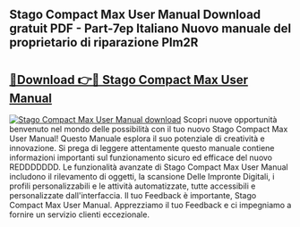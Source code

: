 ## Stago Compact Max User Manual Download gratuit PDF - Part-7ep Italiano Nuovo manuale del proprietario di riparazione Plm2R

# <h2><a href="http://dfaute.blite.top/?on=Stago+Compact+Max+User+Manual">🔗Download 👉🔴 Stago Compact Max User Manual</a></h2>

[![Stago Compact Max User Manual download](https://i.imgur.com/lujVjoI.png)](http://dfaute.blite.top/?on=Stago+Compact+Max+User+Manual)
Scopri nuove opportunità benvenuto nel mondo delle possibilità con il tuo nuovo Stago Compact Max User Manual! Questo Manuale esplora il suo potenziale di creatività e innovazione. Si prega di leggere attentamente questo manuale contiene informazioni importanti sul funzionamento sicuro ed efficace del nuovo REDDDDDDD. Le funzionalità avanzate di Stago Compact Max User Manual includono il rilevamento di oggetti, la scansione Delle Impronte Digitali, i profili personalizzabili e le attività automatizzate, tutte accessibili e personalizzate dall'interfaccia. Il tuo Feedback è importante, Stago Compact Max User Manual. Apprezziamo il tuo Feedback e ci impegniamo a fornire un servizio clienti eccezionale.
